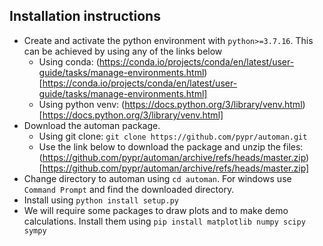 ## Installation instructions

* Create and activate the python environment with `python>=3.7.16`. This can be
  achieved by using any of the links below
    - Using conda: (https://conda.io/projects/conda/en/latest/user-guide/tasks/manage-environments.html)[https://conda.io/projects/conda/en/latest/user-guide/tasks/manage-environments.html]
    - Using python venv: (https://docs.python.org/3/library/venv.html)[https://docs.python.org/3/library/venv.html]
* Download the automan package.
    - Using git clone:
		`git clone https://github.com/pypr/automan.git`
    - Use the link below to download the package and unzip the files: (https://github.com/pypr/automan/archive/refs/heads/master.zip)[https://github.com/pypr/automan/archive/refs/heads/master.zip]
* Change directory to automan using `cd automan`. For windows use `Command Prompt` and find the downloaded directory.
* Install using `python install setup.py`
* We will require some packages to draw plots and to make demo calculations. Install them using `pip install matplotlib numpy scipy sympy`